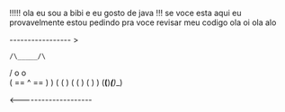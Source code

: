 !!!!! ola eu sou a bibi e eu gosto de java  !!!
se voce esta aqui eu provavelmente estou pedindo pra voce revisar meu codigo
ola oi ola alo

----------------- > 

    /\_____/\
   /  o   o  \
  ( ==  ^  == )
   )         (
  (           )
 ( (  )   (  ) )
(__(__)___(__)__)


<--------------------
